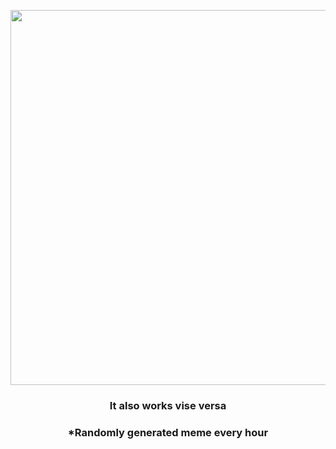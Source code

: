 <p align="center">
        <img src="https://i.redd.it/6o7ub9r4wcx91.gif" width="600" height="600">
        </p>
        <h3 align="center">It also works vise versa</h3>
        <h3 align="center">*Randomly generated meme every hour</h3>
    